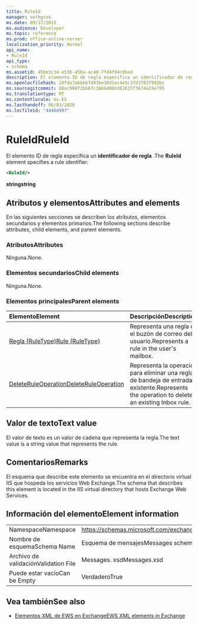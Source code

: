 ```yaml
---
title: RuleId
manager: sethgros
ms.date: 09/17/2015
ms.audience: Developer
ms.topic: reference
ms.prod: office-online-server
localization_priority: Normal
api_name:
- RuleId
api_type:
- schema
ms.assetid: 456e3c34-e536-456a-ac40-7fd4f94c0bad
description: El elemento ID de regla especifica un identificador de regla.
ms.openlocfilehash: 28fda7abbbbfd43be38d1ac4e5c37d37037993bc
ms.sourcegitcommit: 88ec988f2bb67c1866d06b361615f3674a24e795
ms.translationtype: MT
ms.contentlocale: es-ES
ms.lasthandoff: 06/03/2020
ms.locfileid: "44464997"
---
```

# <a name="ruleid"></a><span data-ttu-id="a44bf-103">RuleId</span><span class="sxs-lookup"><span data-stu-id="a44bf-103">RuleId</span></span>

<span data-ttu-id="a44bf-104">El elemento ID de regla especifica un **identificador de regla** .</span><span class="sxs-lookup"><span data-stu-id="a44bf-104">The **RuleId** element specifies a rule identifier.</span></span> 
  
```XML
<RuleId/>
```

 <span data-ttu-id="a44bf-105">**string**</span><span class="sxs-lookup"><span data-stu-id="a44bf-105">**string**</span></span>
## <a name="attributes-and-elements"></a><span data-ttu-id="a44bf-106">Atributos y elementos</span><span class="sxs-lookup"><span data-stu-id="a44bf-106">Attributes and elements</span></span>

<span data-ttu-id="a44bf-107">En las siguientes secciones se describen los atributos, elementos secundarios y elementos primarios.</span><span class="sxs-lookup"><span data-stu-id="a44bf-107">The following sections describe attributes, child elements, and parent elements.</span></span>
  
### <a name="attributes"></a><span data-ttu-id="a44bf-108">Atributos</span><span class="sxs-lookup"><span data-stu-id="a44bf-108">Attributes</span></span>

<span data-ttu-id="a44bf-109">Ninguna.</span><span class="sxs-lookup"><span data-stu-id="a44bf-109">None.</span></span>
  
### <a name="child-elements"></a><span data-ttu-id="a44bf-110">Elementos secundarios</span><span class="sxs-lookup"><span data-stu-id="a44bf-110">Child elements</span></span>

<span data-ttu-id="a44bf-111">Ninguna.</span><span class="sxs-lookup"><span data-stu-id="a44bf-111">None.</span></span>
  
### <a name="parent-elements"></a><span data-ttu-id="a44bf-112">Elementos principales</span><span class="sxs-lookup"><span data-stu-id="a44bf-112">Parent elements</span></span>

|<span data-ttu-id="a44bf-113">**Elemento**</span><span class="sxs-lookup"><span data-stu-id="a44bf-113">**Element**</span></span>|<span data-ttu-id="a44bf-114">**Descripción**</span><span class="sxs-lookup"><span data-stu-id="a44bf-114">**Description**</span></span>|
|:-----|:-----|
|[<span data-ttu-id="a44bf-115">Regla (RuleType)</span><span class="sxs-lookup"><span data-stu-id="a44bf-115">Rule (RuleType)</span></span>](rule-ruletype.md) <br/> |<span data-ttu-id="a44bf-116">Representa una regla en el buzón de correo del usuario.</span><span class="sxs-lookup"><span data-stu-id="a44bf-116">Represents a rule in the user's mailbox.</span></span>  <br/> |
|[<span data-ttu-id="a44bf-117">DeleteRuleOperation</span><span class="sxs-lookup"><span data-stu-id="a44bf-117">DeleteRuleOperation</span></span>](deleteruleoperation.md) <br/> |<span data-ttu-id="a44bf-118">Representa la operación para eliminar una regla de bandeja de entrada existente.</span><span class="sxs-lookup"><span data-stu-id="a44bf-118">Represents the operation to delete an existing Inbox rule.</span></span>  <br/> |
   
## <a name="text-value"></a><span data-ttu-id="a44bf-119">Valor de texto</span><span class="sxs-lookup"><span data-stu-id="a44bf-119">Text value</span></span>

<span data-ttu-id="a44bf-120">El valor de texto es un valor de cadena que representa la regla.</span><span class="sxs-lookup"><span data-stu-id="a44bf-120">The text value is a string value that represents the rule.</span></span>
  
## <a name="remarks"></a><span data-ttu-id="a44bf-121">Comentarios</span><span class="sxs-lookup"><span data-stu-id="a44bf-121">Remarks</span></span>

<span data-ttu-id="a44bf-122">El esquema que describe este elemento se encuentra en el directorio virtual IIS que hospeda los servicios Web Exchange.</span><span class="sxs-lookup"><span data-stu-id="a44bf-122">The schema that describes this element is located in the IIS virtual directory that hosts Exchange Web Services.</span></span>
  
## <a name="element-information"></a><span data-ttu-id="a44bf-123">Información del elemento</span><span class="sxs-lookup"><span data-stu-id="a44bf-123">Element information</span></span>

|||
|:-----|:-----|
|<span data-ttu-id="a44bf-124">Namespace</span><span class="sxs-lookup"><span data-stu-id="a44bf-124">Namespace</span></span>  <br/> |https://schemas.microsoft.com/exchange/services/2006/messages  <br/> |
|<span data-ttu-id="a44bf-125">Nombre de esquema</span><span class="sxs-lookup"><span data-stu-id="a44bf-125">Schema Name</span></span>  <br/> |<span data-ttu-id="a44bf-126">Esquema de mensajes</span><span class="sxs-lookup"><span data-stu-id="a44bf-126">Messages schema</span></span>  <br/> |
|<span data-ttu-id="a44bf-127">Archivo de validación</span><span class="sxs-lookup"><span data-stu-id="a44bf-127">Validation File</span></span>  <br/> |<span data-ttu-id="a44bf-128">Messages. xsd</span><span class="sxs-lookup"><span data-stu-id="a44bf-128">Messages.xsd</span></span>  <br/> |
|<span data-ttu-id="a44bf-129">Puede estar vacío</span><span class="sxs-lookup"><span data-stu-id="a44bf-129">Can be Empty</span></span>  <br/> |<span data-ttu-id="a44bf-130">Verdadero</span><span class="sxs-lookup"><span data-stu-id="a44bf-130">True</span></span>  <br/> |
   
## <a name="see-also"></a><span data-ttu-id="a44bf-131">Vea también</span><span class="sxs-lookup"><span data-stu-id="a44bf-131">See also</span></span>



- [<span data-ttu-id="a44bf-132">Elementos XML de EWS en Exchange</span><span class="sxs-lookup"><span data-stu-id="a44bf-132">EWS XML elements in Exchange</span></span>](ews-xml-elements-in-exchange.md)

